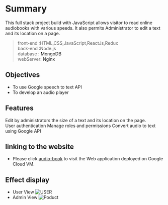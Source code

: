 # Summary 
This full stack project build with JavaScript allows visitor to read online audiobooks with various speeds. 
It also permits Administrator to edit a text and its location on a page. 
> front-end :HTML,CSS,JavaScript,ReactJs,Redux</br>
> back-end :Node.js</br>
> database : <a herf='https://www.mongodb.com/'>MongoDB</a></br>
> webServer: <a herf='https://www.nginx.com/'>Nginx</a>
## Objectives 
- To use Google speech to text API 
- To develop an audio player 
## Features
Edit by administrators the size of a text and its location on the page.  
User authentication 
Manage roles and permissions 
Convert audio to text using Google API 
## linking to the website
- Please click [audio-book](http://readbook.myprojectcms.tk/#/) to visit the Web application deployed on Google Cloud VM.
## Effect display 
- User View
![USER](https://github.com/feixiangdjames/readingbook/blob/main/img/bookuser.gif)
- Admin View
![Poduct](https://github.com/feixiangdjames/readingbook/blob/main/img/bookadmin1.gif)



